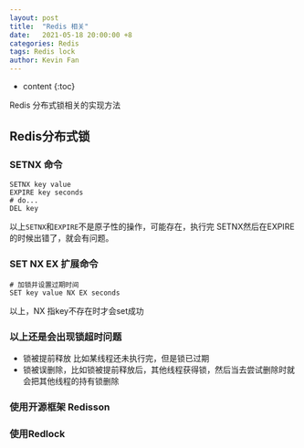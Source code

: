 ```yaml
---
layout: post
title:  "Redis 相关"
date:   2021-05-18 20:00:00 +8
categories: Redis
tags: Redis lock
author: Kevin Fan
---
```


* content
  {:toc}

Redis 分布式锁相关的实现方法
<!-- more -->

## Redis分布式锁

### SETNX 命令

```shell script
SETNX key value
EXPIRE key seconds
# do...
DEL key
```

以上`SETNX`和`EXPIRE`不是原子性的操作，可能存在，执行完 SETNX然后在EXPIRE的时候出错了，就会有问题。

### SET NX EX 扩展命令

```shell script
# 加锁并设置过期时间
SET key value NX EX seconds
```

以上，NX 指key不存在时才会set成功

### 以上还是会出现锁超时问题

* 锁被提前释放 比如某线程还未执行完，但是锁已过期 
* 锁被误删除，比如锁被提前释放后，其他线程获得锁，然后当去尝试删除时就会把其他线程的持有锁删除 


### 使用开源框架 Redisson

### 使用Redlock
